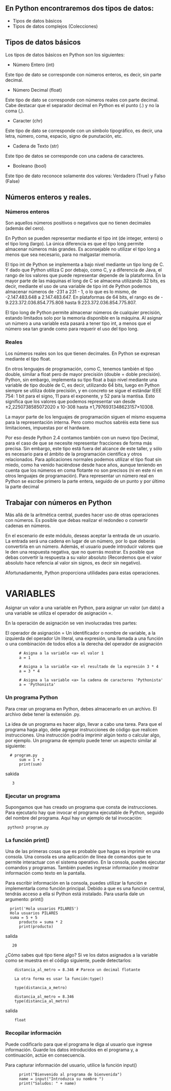 ## En Python encontraremos dos tipos de datos:

* Tipos de datos básicos
* Tipos de datos complejos (Colecciones) 

## Tipos de datos básicos
Los tipos de datos básicos en Python son los siguientes:

* Número Entero (int)

Este tipo de dato se corresponde con números enteros, es decir, sin parte decimal.

* Número Decimal (float)

Este tipo de dato se corresponde con números reales con parte decimal. Cabe destacar que el separador decimal en Python es el punto (.) y no la coma (,).

* Caracter (chr)

Este tipo de dato se corresponde con un símbolo tipográfico, es decir, una letra, número, coma, espacio, signo de punutación, etc.

* Cadena de Texto (str)

Este tipo de datos se corresponde con una cadena de caracteres.

* Booleano (bool)

Este tipo de dato reconoce solamente dos valores: Verdadero (True) y Falso (False)

## Números enteros y reales.
### Números enteros
Son aquellos números positivos o negativos que no tienen decimales (además del cero).

En Python se pueden representar mediante el tipo int (de integer, entero) o el tipo long (largo). La única diferencia es que el tipo long permite almacenar números más grandes. Es aconsejable no utilizar el tipo long a menos que sea necesario, para no malgastar memoria.

El tipo int de Python se implementa a bajo nivel mediante un tipo long de C. Y dado que Python utiliza C por debajo, como C, y a diferencia de Java, el rango de los valores que puede representar depende de la plataforma. En la mayor parte de las máquinas el long de C se almacena utilizando 32 bits, es decir, mediante el uso de una variable de tipo int de Python podemos almacenar números de -231 a 231 - 1, o lo que es lo mismo, de -2.147.483.648 a 2.147.483.647. En plataformas de 64 bits, el rango es de - 9.223.372.036.854.775.808 hasta 9.223.372.036.854.775.807.

El tipo long de Python permite almacenar números de cualquier precisión, estando limitados solo por la memoria disponible en la máquina. Al asignar un número a una variable esta pasará a tener tipo int, a menos que el número sea tan grande como para requerir el uso del tipo long.

### Reales
Los números reales son los que tienen decimales. En Python se expresan mediante el tipo float.

En otros lenguajes de programación, como C, tenemos también el tipo double, similar a float pero de mayor precisión (double = doble precisión). Python, sin embargo, implementa su tipo float a bajo nivel mediante una variable de tipo double de C, es decir, utilizando 64 bits, luego en Python siempre se utiliza doble precisión, y en concreto se sigue el estándar IEEE 754: 1 bit para el signo, 11 para el exponente, y 52 para la mantisa. Esto significa que los valores que podemos representar van desde ±2,2250738585072020 x 10-308 hasta ±1,7976931348623157×10308.

La mayor parte de los lenguajes de programación siguen el mismo esquema para la representación interna. Pero como muchos sabréis esta tiene sus limitaciones, impuestas por el hardware.

Por eso desde Python 2.4 contamos también con un nuevo tipo Decimal, para el caso de que se necesite representar fracciones de forma más precisa. Sin embargo, este tipo está fuera del alcance de este taller, y sólo es necesario para el ámbito de la programación científica y otros relacionados. Para aplicaciones normales podemos utilizar el tipo float sin miedo, como ha venido haciéndose desde hace años, aunque teniendo en cuenta que los números en coma flotante no son precisos (ni en este ni en otros lenguajes de programación). Para representar un número real en Python se escribe primero la parte entera, seguido de un punto y por último la parte decimal

## Trabajar con números en Python

Más allá de la aritmética central, puedes hacer uso de otras operaciones con números. Es posible que debas realizar el redondeo o convertir cadenas en números.

En el escenario de este módulo, deseas aceptar la entrada de un usuario. La entrada será una cadena en lugar de un número, por lo que deberás convertirla en un número. Además, el usuario puede introducir valores que le den una respuesta negativa, que no querrás mostrar. Es posible que debas convertir la respuesta a su valor absoluto (Recordemos que el valor absoluto hace refencia al valor sin signos, es decir sin negativo). 

Afortunadamente, Python proporciona utilidades para estas operaciones.

# VARIABLES
Asignar un valor a una variable en Python, para asignar un valor (un dato) a una variable se utiliza el operador de asignación =.

En la operación de asignación se ven involucradas tres partes:

El operador de asignación = Un identificador o nombre de variable, a la izquierda del operador Un literal, una expresión, una llamada a una función o una combinación de todos ellos a la derecha del operador de asignación

          # Asigna a la variable <a> el valor 1
          a = 1

          # Asigna a la variable <a> el resultado de la expresión 3 * 4
          a = 3 * 4

          # Asigna a la variable <a> la cadena de caracteres 'Pythonista'
          a = 'Pythonista'
        
### Un programa Python
Para crear un programa en Python, debes almacenarlo en un archivo. El archivo debe tener la extensión .py.

La idea de un programa es hacer algo, llevar a cabo una tarea. Para que el programa haga algo, debe agregar instrucciones de código que realicen instrucciones. Una instrucción podría imprimir algún texto o calcular algo, por ejemplo. Un programa de ejemplo puede tener un aspecto similar al siguiente:

      # program.py
          sum = 1 + 2
          print(sum)
     
sakida
         
       3

### Ejecutar un programa

Supongamos que has creado un programa que consta de instrucciones. Para ejecutarlo hay que invocar el programa ejecutable de Python, seguido del nombre del programa. Aquí hay un ejemplo de tal invocación:

     python3 program.py

### La función print()
Una de las primeras cosas que es probable que hagas es imprimir en una consola. Una consola es una aplicación de línea de comandos que te permite interactuar con el sistema operativo. En la consola, puedes ejecutar comandos y programas. También puedes ingresar información y mostrar información como texto en la pantalla.

Para escribir información en la consola, puedes utilizar la función e implementarla como función principal. Debido a que es una función central, tendrás acceso a ella si Python está instalado. Para usarla dale un argumento: print()

      print('Hola usuarios PILARES')
      Hola usuarios PILARES
      suma = 5 + 5 
          producto = suma * 2
          print(producto)
          
salida

       20
       
¿Cómo sabes qué tipo tiene algo? Si ve los datos asignados a la variable como se muestra en el código siguiente, puede detectarlos:

        distancia_al_metro = 8.346 # Parece un decimal flotante

        La otra forma es usar la función:type()

        type(distancia_a_metro)

        distancia_al_metro = 8.346
        type(distancia_al_metro)
        
salida

        float

### Recopilar información
Puede codificarlo para que el programa le diga al usuario que ingrese información. Guarde los datos introducidos en el programa y, a continuación, actúe en consecuencia.

Para capturar información del usuario, utilice la función input()

          print("Bienvenido al programa de bienvenida") 
          name = input("Introduzca su nombre ") 
          print("Saludos: " + name)


